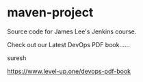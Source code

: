 # maven-project
Source code for James Lee's Jenkins course.

Check out our Latest DevOps PDF book......

suresh

https://www.level-up.one/devops-pdf-book